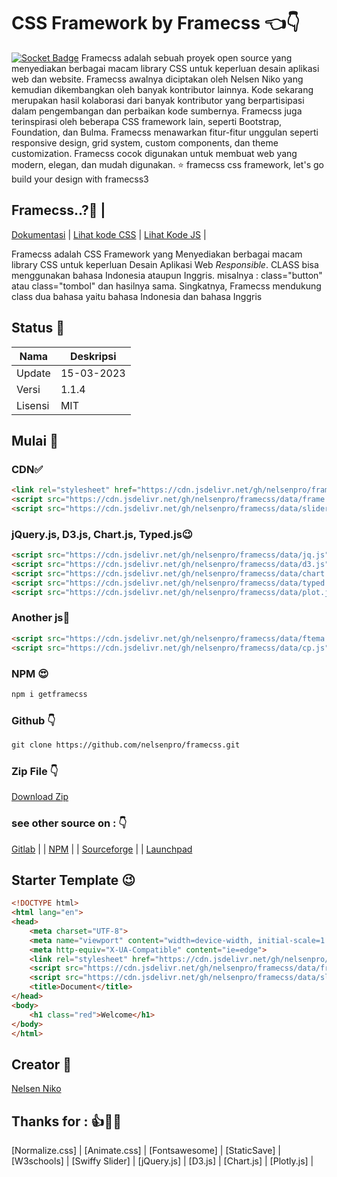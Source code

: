 # CSS Framework by Framecss 👈👇
[![Socket Badge](https://socket.dev/api/badge/npm/package/getframecss)](https://socket.dev/npm/package/getframecss)
Framecss adalah sebuah proyek open source yang menyediakan berbagai macam library CSS untuk keperluan desain aplikasi web dan website. Framecss awalnya diciptakan oleh Nelsen Niko yang kemudian dikembangkan oleh banyak kontributor lainnya. Kode sekarang  merupakan hasil kolaborasi dari banyak kontributor yang berpartisipasi dalam pengembangan dan perbaikan kode sumbernya. Framecss juga terinspirasi oleh beberapa CSS framework lain, seperti Bootstrap, Foundation, dan Bulma. Framecss menawarkan fitur-fitur unggulan seperti responsive design, grid system, custom components, dan theme customization. Framecss cocok digunakan untuk membuat web yang modern, elegan, dan mudah digunakan. 
⭐ framecss css framework, let's go build your design with framecss3
## Framecss..?🤗 |
[Dokumentasi](https://lzazyhmf1gqglz0hvjcgzq.on.drv.tw/docs.html) | [Lihat kode CSS](https://cdn.jsdelivr.net/gh/nelsenpro/framecss/data/frame.min.css) | [Lihat Kode JS](https://cdn.jsdelivr.net/gh/nelsenpro/framecss/data/frame.min.js) |

<p align="">Framecss adalah CSS Framework yang Menyediakan berbagai macam library CSS untuk keperluan Desain Aplikasi Web <i>Responsible</i>. CLASS bisa menggunakan bahasa Indonesia ataupun Inggris. misalnya : class="button" atau class="tombol" dan hasilnya sama. Singkatnya, Framecss mendukung class dua bahasa yaitu bahasa Indonesia dan bahasa Inggris</p>

## Status 🤗
| Nama | Deskripsi |
| --- | --- |
| Update | 15-03-2023 |
| Versi | 1.1.4 |
| Lisensi | MIT |

## Mulai 🤔
### CDN✅
```html
<link rel="stylesheet" href="https://cdn.jsdelivr.net/gh/nelsenpro/framecss/data/frame.css">
<script src="https://cdn.jsdelivr.net/gh/nelsenpro/framecss/data/frame.js" defer="true"></script>
<script src="https://cdn.jsdelivr.net/gh/nelsenpro/framecss/data/slider.js" defer="true"></script>
```
### jQuery.js, D3.js, Chart.js, Typed.js😉
```html
<script src="https://cdn.jsdelivr.net/gh/nelsenpro/framecss/data/jq.js" type="text/javascript" charset="utf-8"></script>
<script src="https://cdn.jsdelivr.net/gh/nelsenpro/framecss/data/d3.js" type="text/javascript" charset="utf-8"></script>
<script src="https://cdn.jsdelivr.net/gh/nelsenpro/framecss/data/chart.js" type="text/javascript" charset="utf-8"></script>
<script src="https://cdn.jsdelivr.net/gh/nelsenpro/framecss/data/typed.js" type="text/javascript" charset="utf-8"></script>
<script src="https://cdn.jsdelivr.net/gh/nelsenpro/framecss/data/plot.js" type="text/javascript" charset="utf-8"></script>
```
### Another js🤗
```html
<script src="https://cdn.jsdelivr.net/gh/nelsenpro/framecss/data/ftema.js" type="text/javascript" charset="utf-8"></script>
<script src="https://cdn.jsdelivr.net/gh/nelsenpro/framecss/data/cp.js" type="text/javascript" charset="utf-8"></script>
```
### NPM 😍
```txt
npm i getframecss
```
### Github 👇
```txt
git clone https://github.com/nelsenpro/framecss.git
```
### Zip File 👇
[Download Zip](https://github.com/nelsenpro/framecss/archive/refs/heads/main.zip)


### see other source on : 👇
[Gitlab](https://gitlab.com/nelsenpro/frame) | | [NPM](https://www.npmjs.com/package/getframecss) | | 
[Sourceforge](https://sourceforge.net/u/bnelsofc/framecss) | |
[Launchpad](https://code.launchpad.net/~nelsenpro/framecss/+git/frame)

## Starter Template 😉
```html
<!DOCTYPE html>
<html lang="en">
<head>
    <meta charset="UTF-8">
    <meta name="viewport" content="width=device-width, initial-scale=1.0">
    <meta http-equiv="X-UA-Compatible" content="ie=edge">
    <link rel="stylesheet" href="https://cdn.jsdelivr.net/gh/nelsenpro/framecss/data/frame.min.css">
    <script src="https://cdn.jsdelivr.net/gh/nelsenpro/framecss/data/frame.min.js" defer="true"></script>
    <script src="https://cdn.jsdelivr.net/gh/nelsenpro/framecss/data/slider.js" defer="true"></script>
    <title>Document</title>
</head>
<body>
    <h1 class="red">Welcome</h1>
</body>
</html>
```
## Creator 🥰

[Nelsen Niko](https://wa.me/6285328736706)

## Thanks for : 👍🙏🤝

[Normalize.css] | [Animate.css] | [Fontsawesome] | [StaticSave] | [W3schools] | [Swiffy Slider] | [jQuery.js] | [D3.js] | [Chart.js] | [Plotly.js] |
